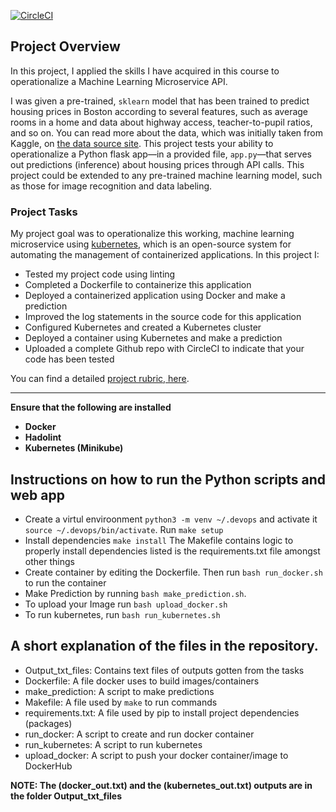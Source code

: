 [![CircleCI](https://dl.circleci.com/status-badge/img/gh/Vanbliser/DevOps_Microservices/tree/main.svg?style=svg)](https://dl.circleci.com/status-badge/redirect/gh/Vanbliser/DevOps_Microservices/tree/main)

## Project Overview

In this project, I applied the skills I have acquired in this course to operationalize a Machine Learning Microservice API. 

I was given a pre-trained, `sklearn` model that has been trained to predict housing prices in Boston according to several features, such as average rooms in a home and data about highway access, teacher-to-pupil ratios, and so on. You can read more about the data, which was initially taken from Kaggle, on [the data source site](https://www.kaggle.com/c/boston-housing). This project tests your ability to operationalize a Python flask app—in a provided file, `app.py`—that serves out predictions (inference) about housing prices through API calls. This project could be extended to any pre-trained machine learning model, such as those for image recognition and data labeling.

### Project Tasks

My project goal was to operationalize this working, machine learning microservice using [kubernetes](https://kubernetes.io/), which is an open-source system for automating the management of containerized applications. In this project I:
* Tested my project code using linting
* Completed a Dockerfile to containerize this application
* Deployed a containerized application using Docker and make a prediction
* Improved the log statements in the source code for this application
* Configured Kubernetes and created a Kubernetes cluster
* Deployed a container using Kubernetes and make a prediction
* Uploaded a complete Github repo with CircleCI to indicate that your code has been tested

You can find a detailed [project rubric, here](https://review.udacity.com/#!/rubrics/2576/view).

---

**Ensure that the following are installed**
* __Docker__
* __Hadolint__
* __Kubernetes (Minikube)__

## Instructions on how to run the Python scripts and web app

* Create a virtul enviroonment `python3 -m venv ~/.devops` and activate it `source ~/.devops/bin/activate`. Run `make setup`
* Install dependencies `make install` The Makefile contains logic to properly install dependencies listed is the requirements.txt file amongst other things
* Create container by editing the Dockerfile. Then run `bash run_docker.sh` to run the container
* Make Prediction by running `bash make_prediction.sh`. 
* To upload your Image run `bash upload_docker.sh`
* To run kubernetes, run `bash run_kubernetes.sh`


## A short explanation of the files in the repository.

* Output_txt_files: Contains text files of outputs gotten from the tasks
* Dockerfile: A file docker uses to build images/containers
* make_prediction: A script to make predictions
* Makefile: A file used by `make` to run commands
* requirements.txt: A file used by pip to install project dependencies (packages)
* run_docker: A script to create and run docker container
* run_kubernetes: A script to run kubernetes
* upload_docker: A script to push your docker container/image to DockerHub

**NOTE: The (docker_out.txt) and the (kubernetes_out.txt) outputs are in the folder Output_txt_files**

